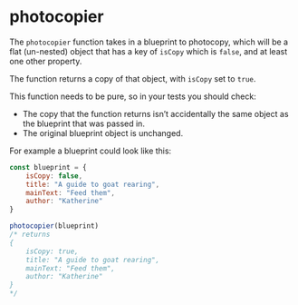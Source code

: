 # photocopier

The `photocopier` function takes in a blueprint to photocopy, which will be a flat (un-nested) object that has a key of `isCopy` which is `false`, and at least one other property. 

The function returns a copy of that object, with `isCopy` set to `true`.

This function needs to be pure, so in your tests you should check:

- The copy that the function returns isn’t accidentally the same object as the blueprint that was passed in. 
- The original blueprint object is unchanged.

For example a blueprint could look like this:

```js
const blueprint = {
    isCopy: false,
    title: "A guide to goat rearing",
    mainText: "Feed them",
    author: "Katherine"
}

photocopier(blueprint)
/* returns
{
    isCopy: true,
    title: "A guide to goat rearing",
    mainText: "Feed them",
    author: "Katherine"
}
*/
```


